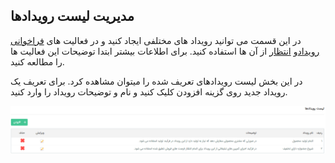 ﻿##  مدیریت لیست رویدادها 
 


در این قسمت می توانید رویداد های مختلفی ایجاد کنید و در فعالیت های  [ فراخوانی رویداد](https://github.com/1stco/PayamGostarDocs/blob/master/help%202.5.4/Settings/Personalization-crm/Overview/Process-design/Create-a-work-cycle/Activity/Call-the-event/Call-the-event.md)و  [انتظار](https://github.com/1stco/PayamGostarDocs/blob/master/help%202.5.4/Settings/Personalization-crm/Overview/Process-design/Create-a-work-cycle/Activity/Waiting/Waiting.md) از آن ها استفاده کنید. برای اطلاعات بیشتر ابتدا توضیحات این فعالیت ها را مطالعه کنید.

در این بخش لیست رویدادهای تعریف شده را میتوان مشاهده کرد. برای تعریف یک رویداد جدید روی گزینه افزودن کلیک کنید و نام و توضیحات رویداد را وارد کنید.

![](EventsList.png)


